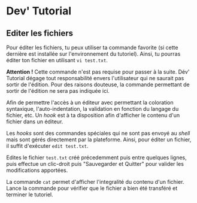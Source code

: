# Dev' Tutorial

## Editer les fichiers

Pour éditer les fichiers, tu peux utiliser ta commande favorite (si cette dernière est installée sur l'environnement du tutoriel).
Ainsi, tu pourras éditer ton fichier en utilisant `vi test.txt`.

**Attention !** Cette commande n'est pas requise pour passer à la suite.
Dév' Tutorial dégage tout responsabilité envers l'utilisateur qui ne saurait pas sortir de l'édition.
Pour des raisons douteuse, la commande permettant de sortir de l'édition ne sera pas indiquée ici.

Afin de permettre l'accès à un éditeur avec permettant la coloration syntaxique, l'auto-indentation, la validation en fonction du langage du fichier, etc. Un *hook* est à ta disposition afin d'afficher le contenu d'un fichier dans un éditeur.

Les *hooks* sont des commandes spéciales qui ne sont pas envoyé au *shell* mais sont gérés directement par la plateforme.
Ainsi, pour éditer un fichier, il suffit d'exécuter `edit test.txt`.

Edites le fichier `test.txt` créé précedemment puis entre quelques lignes, puis effectue un clic-droit puis "Sauvegarder et Quitter" pour valider les modifications apportées.

La commande `cat` permet d'afficher l'integralité du contenu d'un fichier.
Lance la commande pour vérifier que le fichier a bien été transféré et terminer le tutoriel.
